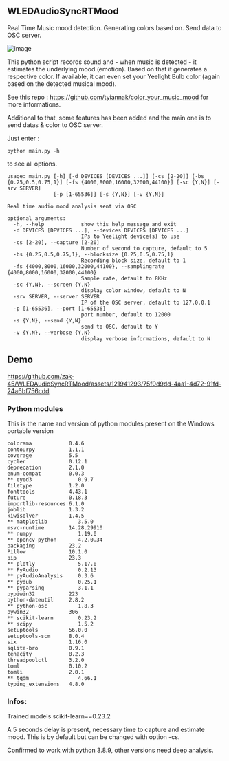 ## WLEDAudioSyncRTMood

Real Time Music mood detection. Generating colors based on. Send data to OSC server.

![image](https://github.com/zak-45/WLEDAudioSyncRTMood/assets/121941293/640b9066-5b66-4867-83c3-49d6bb669354)


This python script records sound and - when music is detected - it estimates the underlying mood (emotion). Based on that it generates a respective color. If available, it can even set your Yeelight Bulb color (again based on the detected musical mood). 

See this repo : https://github.com/tyiannak/color_your_music_mood for more informations.

Additional to that, some features has been added and the main one is to send datas & color to OSC server.

Just enter :
```
python main.py -h
```
to see all options.
```
usage: main.py [-h] [-d DEVICES [DEVICES ...]] [-cs [2-20]] [-bs {0.25,0.5,0.75,1}] [-fs {4000,8000,16000,32000,44100}] [-sc {Y,N}] [-srv SERVER]
               [-p [1-65536]] [-s {Y,N}] [-v {Y,N}]

Real time audio mood analysis sent via OSC

optional arguments:
  -h, --help            show this help message and exit
  -d DEVICES [DEVICES ...], --devices DEVICES [DEVICES ...]
                        IPs to Yeelight device(s) to use
  -cs [2-20], --capture [2-20]
                        Number of second to capture, default to 5
  -bs {0.25,0.5,0.75,1}, --blocksize {0.25,0.5,0.75,1}
                        Recording block size, default to 1
  -fs {4000,8000,16000,32000,44100}, --samplingrate {4000,8000,16000,32000,44100}
                        Sample rate, default to 8KHz
  -sc {Y,N}, --screen {Y,N}
                        display color window, default to N
  -srv SERVER, --server SERVER
                        IP of the OSC server, default to 127.0.0.1
  -p [1-65536], --port [1-65536]
                        port number, default to 12000
  -s {Y,N}, --send {Y,N}
                        send to OSC, default to Y
  -v {Y,N}, --verbose {Y,N}
                        display verbose informations, default to N
```

## Demo

https://github.com/zak-45/WLEDAudioSyncRTMood/assets/121941293/75f0d9dd-4aa1-4d72-91fd-24a6bf756cdd


### Python modules 

This is the name and version of python modules present on the Windows portable version
```
colorama            0.4.6
contourpy           1.1.1
coverage            5.5
cycler              0.12.1
deprecation         2.1.0
enum-compat         0.0.3
** eyed3               0.9.7 
filetype            1.2.0
fonttools           4.43.1
future              0.18.3
importlib-resources 6.1.0
joblib              1.3.2
kiwisolver          1.4.5
** matplotlib          3.5.0
msvc-runtime        14.28.29910
** numpy               1.19.0
** opencv-python       4.2.0.34
packaging           23.2
Pillow              10.1.0
pip                 23.3
** plotly              5.17.0
** PyAudio             0.2.13
** pyAudioAnalysis     0.3.6
** pydub               0.25.1
** pyparsing           3.1.1
pypiwin32           223
python-dateutil     2.8.2
** python-osc          1.8.3
pywin32             306
** scikit-learn        0.23.2
** scipy               1.5.2
setuptools          56.0.0
setuptools-scm      8.0.4
six                 1.16.0
sqlite-bro          0.9.1
tenacity            8.2.3
threadpoolctl       3.2.0
toml                0.10.2
tomli               2.0.1
** tqdm                4.66.1
typing_extensions   4.8.0
```

### Infos:

Trained models scikit-learn==0.23.2

A 5 seconds delay is present, necessary time to capture and estimate mood. This is by default but can be changed with option -cs.

Confirmed to work with python 3.8.9, other versions need deep analysis.
